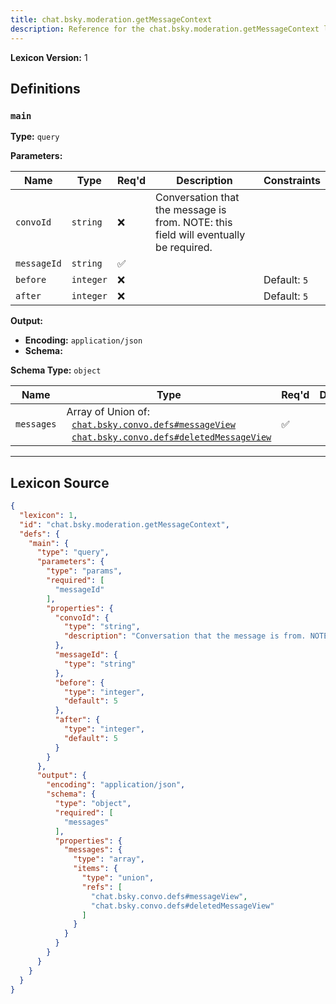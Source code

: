 ```yaml
---
title: chat.bsky.moderation.getMessageContext
description: Reference for the chat.bsky.moderation.getMessageContext lexicon
---
```

**Lexicon Version:** 1

## Definitions

<a name="main"></a>
### `main`

**Type:** `query`

**Parameters:**

| Name | Type | Req'd  | Description | Constraints |
|------|------|----------|-------------|-------------|
| `convoId` | `string` | ❌  | Conversation that the message is from. NOTE: this field will eventually be required. |  |
| `messageId` | `string` | ✅  |  |  |
| `before` | `integer` | ❌  |  | Default: `5` |
| `after` | `integer` | ❌  |  | Default: `5` |
**Output:**

- **Encoding:** `application/json`
- **Schema:**

**Schema Type:** `object`

| Name | Type | Req'd  | Description | Constraints |
|------|------|----------|-------------|-------------|
| `messages` | Array of Union of:<br/>&nbsp;&nbsp;[`chat.bsky.convo.defs#messageView`](lexicons/chat/bsky/convo/defs#messageView)<br/>&nbsp;&nbsp;[`chat.bsky.convo.defs#deletedMessageView`](lexicons/chat/bsky/convo/defs#deletedMessageView) | ✅  |  |  |

---

## Lexicon Source
```json
{
  "lexicon": 1,
  "id": "chat.bsky.moderation.getMessageContext",
  "defs": {
    "main": {
      "type": "query",
      "parameters": {
        "type": "params",
        "required": [
          "messageId"
        ],
        "properties": {
          "convoId": {
            "type": "string",
            "description": "Conversation that the message is from. NOTE: this field will eventually be required."
          },
          "messageId": {
            "type": "string"
          },
          "before": {
            "type": "integer",
            "default": 5
          },
          "after": {
            "type": "integer",
            "default": 5
          }
        }
      },
      "output": {
        "encoding": "application/json",
        "schema": {
          "type": "object",
          "required": [
            "messages"
          ],
          "properties": {
            "messages": {
              "type": "array",
              "items": {
                "type": "union",
                "refs": [
                  "chat.bsky.convo.defs#messageView",
                  "chat.bsky.convo.defs#deletedMessageView"
                ]
              }
            }
          }
        }
      }
    }
  }
}
```
